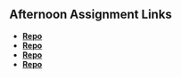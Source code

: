 ## Afternoon Assignment Links

* **[Repo](https://github.com/MarcS2/fs-journal)**
* **[Repo](https://github.com/MarcS2/Coolsite)**
* **[Repo](https://github.com/MarcS2/CloneSite)**
* **[Repo](https://github.com/MarcS2/<ASSIGNMENT_REPO>)**

